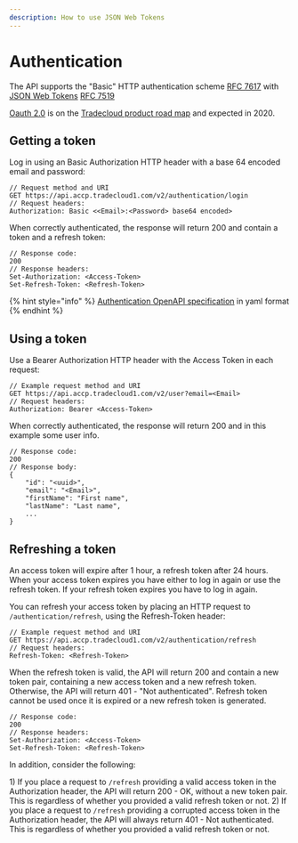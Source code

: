 ```yaml
---
description: How to use JSON Web Tokens
---
```


# Authentication

The API supports the "Basic" HTTP authentication scheme [RFC 7617](https://tools.ietf.org/html/rfc7617) with [JSON Web Tokens](https://jwt.io/) [RFC 7519](https://tools.ietf.org/html/rfc7519)

[Oauth 2.0](https://oauth.net/2/) is on the [Tradecloud product road map](https://trello.com/b/CQomIRLJ/tradecloud-product-roadmap) and expected in 2020.

## Getting a token

Log in using an Basic Authorization HTTP header with a base 64 encoded email and password:

```text
// Request method and URI
GET https://api.accp.tradecloud1.com/v2/authentication/login
// Request headers:
Authorization: Basic <<Email>:<Password> base64 encoded>
```

When correctly authenticated, the response will return 200 and contain a token and a refresh token:

```text
// Response code:
200
// Response headers:
Set-Authorization: <Access-Token>
Set-Refresh-Token: <Refresh-Token>
```

{% hint style="info" %}
[Authentication OpenAPI specification](https://api.accp.tradecloud1.com/v2/authentication/specs.yaml) in yaml format
{% endhint %}

## Using a token

Use a Bearer Authorization HTTP header with the Access Token in each request:

```text
// Example request method and URI
GET https://api.accp.tradecloud1.com/v2/user?email=<Email>
// Request headers:
Authorization: Bearer <Access-Token>
```

When correctly authenticated, the response will return 200 and in this example some user info.

```text
// Response code:
200
// Response body:
{
    "id": "<uuid>",
    "email": "<Email>",
    "firstName": "First name",
    "lastName": "Last name",
    ...
}
```

## Refreshing a token

An access token will expire after 1 hour, a refresh token after 24 hours. When your access token expires you have either to log in again or use the refresh token. If your refresh token expires you have to log in again.

You can refresh your access token by placing an HTTP request to `/authentication/refresh`, using the Refresh-Token header:

```text
// Example request method and URI
GET https://api.accp.tradecloud1.com/v2/authentication/refresh
// Request headers:
Refresh-Token: <Refresh-Token>
```

When the refresh token is valid, the API will return 200 and contain a new token pair, containing a new access token and a new refresh token. Otherwise, the API will return 401 - "Not authenticated". Refresh token cannot be used once it is expired or a new refresh token is generated.

```text
// Response code:
200
// Response headers:
Set-Authorization: <Access-Token>
Set-Refresh-Token: <Refresh-Token>
```

In addition, consider the following:

1\) If you place a request to `/refresh` providing a valid access token in the Authorization header, the API will return 200 - OK, without a new token pair. This is regardless of whether you provided a valid refresh token or not. 2\) If you place a request to `/refresh` providing a corrupted access token in the Authorization header, the API will always return 401 - Not authenticated. This is regardless of whether you provided a valid refresh token or not.

